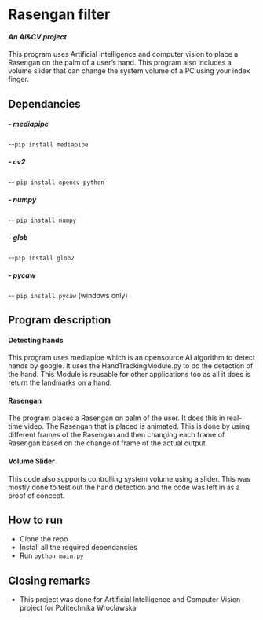 # Rasengan filter
#### _An AI&CV project_

This program uses Artificial intelligence and computer vision to place a Rasengan on the palm of a user’s hand. 
This program also includes a volume slider that can change the system volume of a PC using your index finger. 


## Dependancies 
##### - mediapipe
--```pip install mediapipe``` 
##### - cv2
-- ```pip install opencv-python```
##### - numpy
-- ```pip install numpy``` 
##### - glob
--```pip install glob2```
##### - pycaw
-- ```pip install pycaw``` (windows only)

## Program description
#### Detecting hands
This program uses mediapipe which is an opensource AI algorithm to detect hands by google. 
It uses the HandTrackingModule.py to do the detection of the hand. This Module is reusable for other applications too as  all it does is return the landmarks on a hand. 
#### Rasengan
The program places a Rasengan on palm of the user. It does this in real-time video. The Rasengan that is placed is animated. This is done by using different frames of the Rasengan and then changing each frame of Rasengan based on the change of frame of the actual output.
#### Volume Slider
This code also supports controlling system volume using a slider. This was mostly done to test out the hand detection and the code was left in as a proof of concept. 



## How to run
- Clone the repo
- Install all the required dependancies
- Run ```python main.py```



## Closing remarks
- This project was done for Artificial Intelligence and Computer Vision project for Politechnika Wrocławska